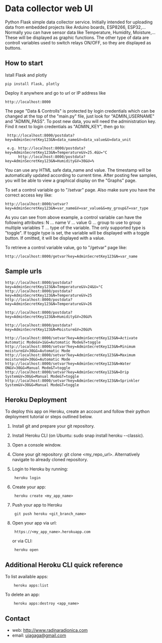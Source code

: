 # Data collector web UI #

Python Flask simple data collector service. Initially intended for uploading data from embedded projects like Arduino boards, ESP8266, ESP32,... 
Normally you can have sensor data like Temperature, Humidity, Moisture,... These will be displayed as graphic functions.
The other type of data are controll variables used to switch relays ON/OFF, so they are displayed as buttons.

## How to start ##
Istall Flask and plotly


    pip install Flask, plotly


Deploy it anywhere and go to url or IP address like 


    http://localhost:8000


The page "Data & Controlls" is protected by login credentials which can be changed at the top of the "main.py" file, just look for "ADMIN_USERNAME" and "ADMIN_PASS". 
To post new data, you will need the administration key. Find it next to login credentials as "ADMIN_KEY", then go to:


     http://localhost:8000/postdata?key=AdminSecretKey123&N=data_name&V=data_value&U=data_unit

     e.g. http://localhost:8000/postdata?key=AdminSecretKey123&N=Temperature&V=25.4&U=°C
          http://localhost:8000/postdata?key=AdminSecretKey123&N=Humidity&V=30&U=%


You can use any HTML safe data_name and value. The timestamp will be automatically updated according to current time.
After posting few samples, you will be able to view a graphical display on the "Graphs" page.

To set a control variable go to "/setvar" page. Also make sure you have the correct access key like:


    http://localhost:8000/setvar?key=AdminSecretKey123&N=var_name&V=var_value&G=my_group&T=var_type


As you can see from above example, a control variable can have the following attributes:
    N ... name
    V ... value
    G ... group to use to group multiple variables
    T ... type of the variable. The only supported type is "toggle". 
            If toggle type is set, the variable will be displayed with a toggle button. If omitted, it will be displayed with a value.
            
To retrieve a control variable value, go to "/getvar" page like:


    http://localhost:8000/getvar?key=AdminSecretKey123&N=var_name


## Sample urls

    http://localhost:8000/postdata?key=AdminSecretKey123&N=Temperature&V=24&U=°C
    http://localhost:8000/postdata?key=AdminSecretKey123&N=Temperature&V=25
    http://localhost:8000/postdata?key=AdminSecretKey123&N=Temperature&V=26
    
    http://localhost:8000/postdata?key=AdminSecretKey123&N=Humidity&V=20&U%
    
    http://localhost:8000/postdata?key=AdminSecretKey123&N=Moisture&V=20&U%
    
    http://localhost:8000/setvar?key=AdminSecretKey123&N=Activate Automatic Mode&V=1&G=Automatic Mode&T=toggle
    http://localhost:8000/setvar?key=AdminSecretKey123&N=Minimum moisture&V=30&G=Automatic Mode
    http://localhost:8000/setvar?key=AdminSecretKey123&N=Maximum moisture&V=30&G=Automatic Mode
    http://localhost:8000/setvar?key=AdminSecretKey123&N=Water ON&V=30&G=Manual Mode&T=toggle
    http://localhost:8000/setvar?key=AdminSecretKey123&N=Drip System&V=30&G=Manual Mode&T=toggle
    http://localhost:8000/setvar?key=AdminSecretKey123&N=Sprinkler System&V=30&G=Manual Mode&T=toggle


## Heroku Deployment ##

To deploy this app on Heroku, create an account and follow their python deployment tutorial or steps outlined below.

1. Install git and prepare your git repository.
2. Install Heroku CLI (on Ubuntu: sudo snap install heroku --classic).
3. Open a console window.
4. Clone your git repository: git clone <my_repo_url>. Alternatively navigate to already cloned repository.
5. Login to Heroku by running:

        heroku login

6. Create your app:

        heroku create <my_app_name>

7. Push your app to Heroku

        git push heroku <git_branch_name>

8. Open your app via url: 

        https://<my_app_name>.herokuapp.com

   or via CLI: 

        heroku open


## Additional Heroku CLI quick reference ##

To list available apps:

        heroku apps:list

To delete an app:

        heroku apps:destroy <app_name>


## Contact ##

* web: http://www.radinaradionica.com
* email: ujagaga@gmail.com


